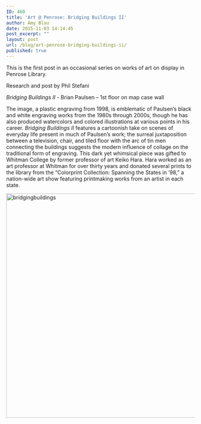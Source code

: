 ```yaml
---
ID: 460
title: 'Art @ Penrose: Bridging Buildings II'
author: Amy Blau
date: 2015-11-03 14:14:45
post_excerpt: ""
layout: post
url: /blog/art-penrose-bridging-buildings-ii/
published: true
---
```

This is the first post in an occasional series on works of art on display in Penrose Library.

Research and post by Phil Stefani

<i>Bridging Buildings II - </i>Brian Paulsen – 1st floor on map case wall

The image, a plastic engraving from 1998, is emblematic of Paulsen’s black and white engraving works from the 1980s through 2000s, though he has also produced watercolors and colored illustrations at various points in his career. <i>Bridging Buildings II </i>features a cartoonish take on scenes of everyday life present in much of Paulsen’s work; the surreal juxtaposition between a television, chair, and tiled floor with the arc of tin men connecting the buildings suggests the modern influence of collage on the traditional form of engraving. This dark yet whimsical piece was gifted to Whitman College by former professor of art Keiko Hara. Hara worked as an art professor at Whitman for over thirty years and donated several prints to the library from the “Colorprint Collection: Spanning the States in ’98,” a nation-wide art show featuring printmaking works from an artist in each state.

<a href="https://library.whitman.edu/blog/wp-content/uploads/sites/4/2015/11/bridgingbuildings.jpg"><img class="alignnone size-full wp-image-461" src="https://library.whitman.edu/blog/wp-content/uploads/sites/4/2015/11/bridgingbuildings.jpg" alt="bridgingbuildings" width="894" height="600" /></a>